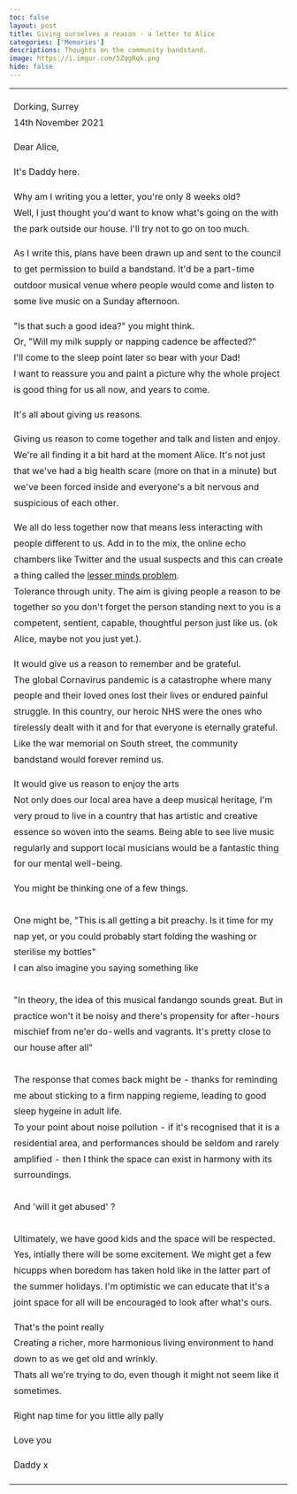 ```yaml
---
toc: false
layout: post
title: Giving ourselves a reason - a letter to Alice
categories: ['Memories']
descriptions: Thoughts on the community bandstand.
image: https://i.imgur.com/5ZqgRqk.png
hide: false
---
```

<style>
  td {line-height: 1.8}
  /* td p {padding-bottom:1rem} */
</style>
<table>
  <tr>
  <td>
  <p>
  Dorking, Surrey<br>
  14th November 2021
  </p>
  <p>
  Dear Alice,
  </p>
  <p>
  It's Daddy here.
  </p>
  <p>
  Why am I writing you a letter, you're only 8 weeks old?<br> Well, I just thought you'd want to know what's going on the with the park outside our house. I'll try not to go on too much.
  </p>
  <p>
  As I write this, plans have been drawn up and sent to the council to get permission to build a bandstand. It'd be a part-time outdoor musical venue where people would come and listen to some live music on a Sunday afternoon.
  </p>
  <p>
  "Is that such a good idea?" you might think.<br>
  Or, "Will my milk supply or napping cadence be affected?"<br>
  I'll come to the sleep point later so bear with your Dad!<br>
  I want to reassure you and paint a picture why the whole project is  good thing for us all now, and years to come.
  </p>
  <p>
  It's all about giving us reasons.
  </p>
  <p>
  Giving us reason to come together and talk and listen and enjoy.<br>
  We're all finding it a bit hard at the moment Alice. It's not just that we've had a big health scare (more on that in a minute) but we've been forced inside and everyone's a bit nervous and suspicious of each other.
  
  We all do less together now that means less interacting with people different to us. Add in to the mix, the online echo chambers like Twitter and the usual suspects and this can create a thing called the <a href="http://web.archive.org/web/20211104160122/https://static1.squarespace.com/static/5c171ac1710699e060ed3d94/t/5eebe2649fe4e4788eaf7d07/1592517269128/the-lesser-minds-problem.pdf" target="_blank">lesser minds problem</a>.<br>
  Tolerance through unity. The aim is giving people a reason to be together so you don't forget the person standing next to you is a competent, sentient, capable, thoughtful person just like us. (ok Alice, maybe not you just yet.).
  </p>
  <p>
  It would give us a reason to remember and be grateful.<br>
  The global Cornavirus pandemic is a catastrophe where many people and their loved ones lost their lives or endured painful struggle. In this country, our heroic NHS were the ones who tirelessly dealt with it and for that everyone is eternally grateful. Like the war memorial on South street, the community bandstand would forever remind us.
  </p>
  <p>
  It would give us reason to enjoy the arts<br>
  Not only does our local area have a deep musical heritage, I'm very proud to live in a country that has artistic and creative essence so woven into the seams. Being able to see live music regularly and support local musicians would be a fantastic thing for our mental well-being.
  </p>
  <p>
  You might be thinking one of a few things.<br><br>
  One might be, "This is all getting a bit preachy. Is it time for my nap yet, or you could probably start folding the washing or sterilise my bottles"<br>
  I can also imagine you saying something like<br><br>
  "In theory, the idea of this musical fandango sounds great. But in practice won't it be noisy and there's propensity for after-hours mischief from ne'er do-wells and vagrants. It's pretty close to our house after all"<br><br>
  The response that comes back might be - thanks for reminding me about sticking to a firm napping regieme, leading to good sleep hygeine in adult life.<br>
  To your point about noise pollution - if it's recognised that it is a residential area, and performances should be seldom and rarely amplified - then I think the space can exist in harmony with its surroundings.<br><br>
  And 'will it get abused' ?<br><br>
  Ultimately, we have good kids and the space will be respected. Yes, intially there will be some excitement. We might get a few hicupps when boredom has taken hold like in the latter part of the summer holidays. I'm optimistic we can educate that it's a joint space for all will be encouraged to look after what's ours.
  </p>
  <p>
  That's the point really<br>
  Creating a richer, more harmonious living environment to hand down to as we get old and wrinkly.<br>
  Thats all we're trying to do, even though it might not seem like it sometimes.
  </p>
  <p>Right nap time for you little ally pally</p>
  <p>Love you<p>
  <p>Daddy x</p>
 
 </td>
  </tr>
<table>
